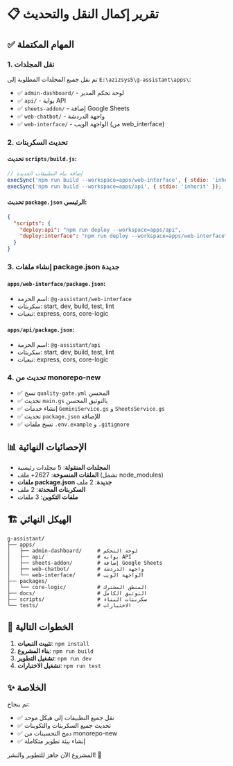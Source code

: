 # 📋 تقرير إكمال النقل والتحديث

## ✅ المهام المكتملة

### 1. نقل المجلدات
تم نقل جميع المجلدات المطلوبة إلى `E:\azizsys5\g-assistant\apps\`:

- ✅ `admin-dashboard/` - لوحة تحكم المدير
- ✅ `api/` - بوابة API
- ✅ `sheets-addon/` - إضافة Google Sheets
- ✅ `web-chatbot/` - واجهة الدردشة
- ✅ `web-interface/` - الواجهة الويب (من web_interface)

### 2. تحديث السكربتات

#### تحديث `scripts/build.js`:
```javascript
// إضافة بناء التطبيقات الجديدة
execSync('npm run build --workspace=apps/web-interface', { stdio: 'inherit' });
execSync('npm run build --workspace=apps/api', { stdio: 'inherit' });
```

#### تحديث `package.json` الرئيسي:
```json
{
  "scripts": {
    "deploy:api": "npm run deploy --workspace=apps/api",
    "deploy:interface": "npm run deploy --workspace=apps/web-interface"
  }
}
```

### 3. إنشاء ملفات package.json جديدة

#### `apps/web-interface/package.json`:
- اسم الحزمة: `@g-assistant/web-interface`
- سكربتات: start, dev, build, test, lint
- تبعيات: express, cors, core-logic

#### `apps/api/package.json`:
- اسم الحزمة: `@g-assistant/api`
- سكربتات: start, dev, build, test, lint
- تبعيات: express, cors, core-logic

### 4. تحديث من monorepo-new
- ✅ نسخ `quality-gate.yml` المحسن
- ✅ تحديث `main.gs` بالتوثيق المحسن
- ✅ إنشاء خدمات `GeminiService.gs` و `SheetsService.gs`
- ✅ تحديث `package.json` للإضافة
- ✅ نسخ ملفات `.env.example` و `.gitignore`

## 📊 الإحصائيات النهائية

- **المجلدات المنقولة**: 5 مجلدات رئيسية
- **الملفات المنسوخة**: 2627+ ملف (تشمل node_modules)
- **ملفات package.json جديدة**: 2 ملف
- **السكربتات المحدثة**: 2 ملف
- **ملفات التكوين**: 3 ملفات

## 🏗️ الهيكل النهائي

```
g-assistant/
├── apps/
│   ├── admin-dashboard/     # لوحة التحكم
│   ├── api/                 # بوابة API
│   ├── sheets-addon/        # إضافة Google Sheets
│   ├── web-chatbot/         # واجهة الدردشة
│   └── web-interface/       # الواجهة الويب
├── packages/
│   └── core-logic/          # المنطق المشترك
├── docs/                    # التوثيق الكامل
├── scripts/                 # سكربتات البناء
└── tests/                   # الاختبارات
```

## 🚀 الخطوات التالية

1. **تثبيت التبعيات**: `npm install`
2. **بناء المشروع**: `npm run build`
3. **تشغيل التطوير**: `npm run dev`
4. **تشغيل الاختبارات**: `npm run test`

## ✨ الخلاصة

تم بنجاح:
- ✅ نقل جميع التطبيقات إلى هيكل موحد
- ✅ تحديث جميع السكربتات والتكوينات
- ✅ دمج التحسينات من monorepo-new
- ✅ إنشاء بيئة تطوير متكاملة

المشروع الآن جاهز للتطوير والنشر! 🎉